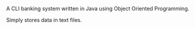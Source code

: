 A CLI banking system written in Java using Object Oriented Programming.

Simply stores data in text files.